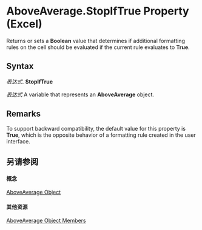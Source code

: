 
# AboveAverage.StopIfTrue Property (Excel)

Returns or sets a  **Boolean** value that determines if additional formatting rules on the cell should be evaluated if the current rule evaluates to **True**.


## Syntax

 _表达式_. **StopIfTrue**

 _表达式_ A variable that represents an **AboveAverage** object.


## Remarks

To support backward compatibility, the default value for this property is  **True**, which is the opposite behavior of a formatting rule created in the user interface.


## 另请参阅


#### 概念


[AboveAverage Object](dd4ea82f-7986-5d6f-2b0e-fe0ca38226e2.md)
#### 其他资源


[AboveAverage Object Members](http://msdn.microsoft.com/library/85828a41-ce2a-4979-8918-3adaed2f5661%28Office.15%29.aspx)